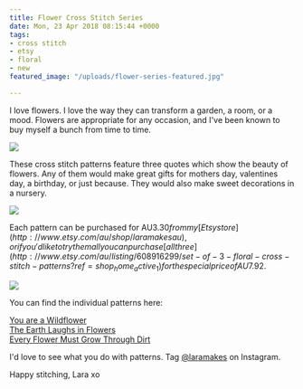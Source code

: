 ```yaml
---
title: Flower Cross Stitch Series
date: Mon, 23 Apr 2018 08:15:44 +0000
tags:
- cross stitch
- etsy
- floral
- new
featured_image: "/uploads/flower-series-featured.jpg"

---
```

I love flowers. I love the way they can transform a garden, a room, or a mood. Flowers are appropriate for any occasion, and I've been known to buy myself a bunch from time to time. 

![](/uploads/earth-laughs.jpg)

These cross stitch patterns feature three quotes which show the beauty of flowers. Any of them would make great gifts for mothers day, valentines day, a birthday, or just because. They would also make sweet decorations in a nursery. 

![](/uploads/field-of-roses.jpg)

Each pattern can be purchased for AU$3.30 from my [Etsy store](http://www.etsy.com/au/shop/laramakesau), or if you'd like to try them all you can purchase [all three](http://www.etsy.com/au/listing/608916299/set-of-3-floral-cross-stitch-patterns?ref=shop_home_active_1) for the special price of AU$7.92. 

![](/uploads/very-flower.jpg)

You can find the individual patterns here:

[You are a Wildflower](https://www.etsy.com/au/listing/592772532/you-are-a-wildflower-cross-stitch?ref=related-4)   
[The Earth Laughs in Flowers](https://www.etsy.com/au/listing/595055266/the-earth-laughs-in-flowers-cross-stitch?ref=related-2)   
[Every Flower Must Grow Through Dirt](https://www.etsy.com/au/listing/593489136/cross-stitch-bookmark-pattern-every?ref=shop_home_active_3)

I'd love to see what you do with patterns. Tag [@laramakes](https://www.instagram.com/laramakes/) on Instagram. 

Happy stitching, Lara xo